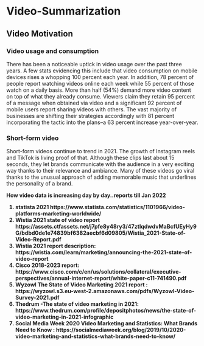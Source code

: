 # Video-Summarization

## Video Motivation
### Video usage and consumption

There has been a noticeable uptick in video usage over the past three years. A few stats evidencing this include that video consumption on mobile devices rises a whopping 100 percent each year. In addition, 78 percent of people report watching videos online each week while 55 percent of those watch on a daily basis. More than half (54%) demand more video content on top of what they already consume. Viewers claim they retain 95 percent of a message when obtained via video and a significant 92 percent of mobile users report sharing videos with others. The vast majority of businesses are shifting their strategies accordingly with 81 percent incorporating the tactic into the plans–a 63 percent increase year-over-year.

### Short-form video

Short-form videos continue to trend in 2021. The growth of Instagram reels and TikTok is living proof of that. Although these clips last about 15 seconds, they let brands communicate with the audience in a very exciting way thanks to their relevance and ambiance. Many of these videos go viral thanks to the unusual approach of adding memorable music that underlines the personality of a brand.

<b> How video data is increasing day by day..reports till Jan 2022
<ol>
  <li>statista 2021 https://www.statista.com/statistics/1101966/video-platforms-marketing-worldwide/ </li>
  <li>Wistia 2021 state of video report https://assets.ctfassets.net/j7pfe8y48ry3/47ztlqdwdvMaBcfUEyHy9G/bdbd0de1e74839bf6382aecbf6d09805/Wistia_2021-State-of-Video-Report.pdf       </li>
  <li>Wistia 2021 report description: https://wistia.com/learn/marketing/announcing-the-2021-state-of-video-report</li>
  <li>Cisco 2018-2023 report: https://www.cisco.com/c/en/us/solutions/collateral/executive-perspectives/annual-internet-report/white-paper-c11-741490.pdf </li>
  <li>Wyzowl The State of Video Marketing 2021 report : https://wyzowl.s3.eu-west-2.amazonaws.com/pdfs/Wyzowl-Video-Survey-2021.pdf </li>
  <li><b>Thedrum -The state of video marketing in 2021: https://www.thedrum.com/profile/depositphotos/news/the-state-of-video-marketing-in-2021-infographic</li>
  <li>Social Media Week 2020 Video Marketing and Statistics: What Brands Need to Know : https://socialmediaweek.org/blog/2019/10/2020-video-marketing-and-statistics-what-brands-need-to-know/</li>
</ol>

